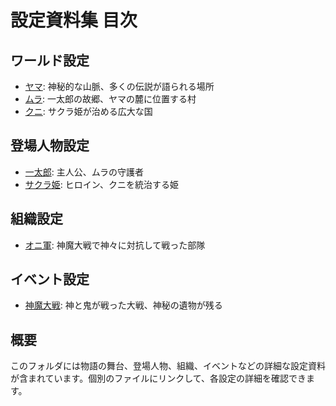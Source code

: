 # 設定資料集 目次

## ワールド設定
- [ヤマ](world/yama.md): 神秘的な山脈、多くの伝説が語られる場所
- [ムラ](world/mura.md): 一太郎の故郷、ヤマの麓に位置する村
- [クニ](world/kuni.md): サクラ姫が治める広大な国

## 登場人物設定
- [一太郎](characters/ichitaroh.md): 主人公、ムラの守護者
- [サクラ姫](characters/sakurahime.md): ヒロイン、クニを統治する姫

## 組織設定
- [オニ軍](organizations/onigun.md): 神魔大戦で神々に対抗して戦った部隊

## イベント設定
- [神魔大戦](events/shinmataisen.md): 神と鬼が戦った大戦、神秘の遺物が残る

## 概要
このフォルダには物語の舞台、登場人物、組織、イベントなどの詳細な設定資料が含まれています。個別のファイルにリンクして、各設定の詳細を確認できます。
